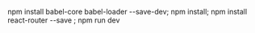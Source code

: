 
npm install babel-core babel-loader --save-dev; npm install; npm install react-router --save ; npm run dev
